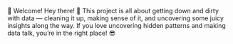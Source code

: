 🌟 Welcome!
Hey there! 👋
This project is all about getting down and dirty with data — cleaning it up, making sense of it, and uncovering some juicy insights along the way. If you love uncovering hidden patterns and making data talk, you’re in the right place! 😎

